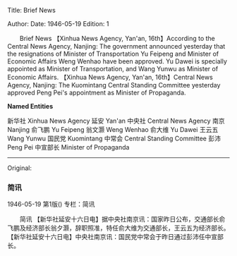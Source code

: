 Title: Brief News

Author: 
Date: 1946-05-19
Edition: 1

　　Brief News
    【Xinhua News Agency, Yan'an, 16th】According to the Central News Agency, Nanjing: The government announced yesterday that the resignations of Minister of Transportation Yu Feipeng and Minister of Economic Affairs Weng Wenhao have been approved. Yu Dawei is specially appointed as Minister of Transportation, and Wang Yunwu as Minister of Economic Affairs.
    【Xinhua News Agency, Yan'an, 16th】Central News Agency, Nanjing: The Kuomintang Central Standing Committee yesterday approved Peng Pei's appointment as Minister of Propaganda.


**Named Entities**


新华社    Xinhua News Agency
延安    Yan'an
中央社    Central News Agency
南京    Nanjing
俞飞鹏  Yu Feipeng
翁文灏  Weng Wenhao
俞大维  Yu Dawei
王云五  Wang Yunwu
国民党  Kuomintang
中常会  Central Standing Committee
彭沛    Peng Pei
中宣部长 Minister of Propaganda



<hr /> 

Original: 


### 简讯

1946-05-19
第1版()
专栏：简讯

　　简讯
    【新华社延安十六日电】据中央社南京讯：国家昨日公布，交通部长俞飞鹏及经济部长翁夕灏，辞职照准，特任俞大维为交通部长，王云五为经济部长。
    【新华社延安十六日电】中央社南京讯：国民党中常会于昨日通过彭沛任中宣部长。
